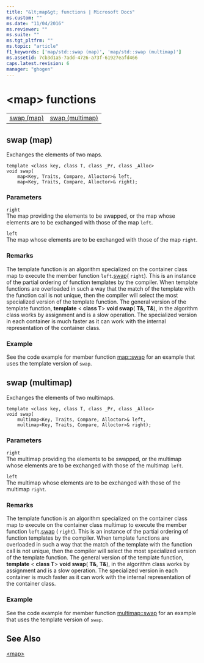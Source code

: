 ```yaml
---
title: "&lt;map&gt; functions | Microsoft Docs"
ms.custom: ""
ms.date: "11/04/2016"
ms.reviewer: ""
ms.suite: ""
ms.tgt_pltfrm: ""
ms.topic: "article"
f1_keywords: ['map/std::swap (map)', 'map/std::swap (multimap)']
ms.assetid: 7cb3d1a5-7add-4726-a73f-61927eafd466
caps.latest.revision: 6
manager: "ghogen"
---
```

# &lt;map&gt; functions
|||  
|-|-|  
|[swap (map)](#swap)|[swap (multimap)](#swap_multimap)|  
  
##  <a name="swap_multimap"></a>  swap  (map)
 Exchanges the elements of two maps.  
  
```  
template <class key, class T, class _Pr, class _Alloc>  
void swap(
    map<Key, Traits, Compare, Alloctor>& left,  
    map<Key, Traits, Compare, Alloctor>& right);
```  
  
### Parameters  
 `right`  
 The map providing the elements to be swapped, or the map whose elements are to be exchanged with those of the map `left`.  
  
 `left`  
 The map whose elements are to be exchanged with those of the map `right`.  
  
### Remarks  
 The template function is an algorithm specialized on the container class map to execute the member function `left`.[swap](../standard-library/map-class.md#swap)( `right`). This is an instance of the partial ordering of function templates by the compiler. When template functions are overloaded in such a way that the match of the template with the function call is not unique, then the compiler will select the most specialized version of the template function. The general version of the template function, **template** \< **class T**> **void swap**( **T&**, **T&**), in the algorithm class works by assignment and is a slow operation. The specialized version in each container is much faster as it can work with the internal representation of the container class.  
  
### Example  
  See the code example for member function [map::swap](../standard-library/map-class.md#swap) for an example that uses the template version of `swap`.  
  
##  <a name="swap"></a>  swap  (multimap)
 Exchanges the elements of two multimaps.  
  
```  
template <class key, class T, class _Pr, class _Alloc>  
void swap(
    multimap<Key, Traits, Compare, Alloctor>& left,  
    multimap<Key, Traits, Compare, Alloctor>& right);
```  
  
### Parameters  
 `right`  
 The multimap providing the elements to be swapped, or the multimap whose elements are to be exchanged with those of the multimap `left`.  
  
 `left`  
 The multimap whose elements are to be exchanged with those of the multimap `right`.  
  
### Remarks  
 The template function is an algorithm specialized on the container class map to execute on the container class multimap to execute the member function `left`.[swap](../standard-library/multimap-class.md#swap) ( `right`). This is an instance of the partial ordering of function templates by the compiler. When template functions are overloaded in such a way that the match of the template with the function call is not unique, then the compiler will select the most specialized version of the template function. The general version of the template function, **template** \< **class T**> **void swap**( **T&**, **T&**), in the algorithm class works by assignment and is a slow operation. The specialized version in each container is much faster as it can work with the internal representation of the container class.  
  
### Example  
  See the code example for member function [multimap::swap](../standard-library/multimap-class.md#swap) for an example that uses the template version of `swap`.  
  
## See Also  
 [\<map>](../standard-library/map.md)
